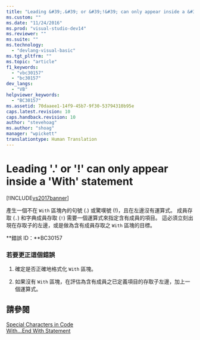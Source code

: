 ```yaml
---
title: "Leading &#39;.&#39; or &#39;!&#39; can only appear inside a &#39;With&#39; statement | Microsoft Docs"
ms.custom: ""
ms.date: "11/24/2016"
ms.prod: "visual-studio-dev14"
ms.reviewer: ""
ms.suite: ""
ms.technology: 
  - "devlang-visual-basic"
ms.tgt_pltfrm: ""
ms.topic: "article"
f1_keywords: 
  - "vbc30157"
  - "bc30157"
dev_langs: 
  - "VB"
helpviewer_keywords: 
  - "BC30157"
ms.assetid: 70daaee1-14f9-45b7-9f30-53794310b95e
caps.latest.revision: 10
caps.handback.revision: 10
author: "stevehoag"
ms.author: "shoag"
manager: "wpickett"
translationtype: Human Translation
---
```

# Leading &#39;.&#39; or &#39;!&#39; can only appear inside a &#39;With&#39; statement
[!INCLUDE[vs2017banner](../../../csharp/includes/vs2017banner.md)]

產生一個不在 `With` 區塊內的句號 \(.\) 或驚嘆號 \(\!\)，且在左邊沒有運算式。  成員存取 \(`.`\) 和字典成員存取 \(`!`\) 需要一個運算式來指定含有成員的項目。  這必須立刻出現在存取子的左邊，或是做為含有成員存取之 `With` 區塊的目標。  
  
 **錯誤 ID：**BC30157  
  
### 若要更正這個錯誤  
  
1.  確定是否正確地格式化 `With` 區塊。  
  
2.  如果沒有 `With` 區塊，在評估為含有成員之已定義項目的存取子左邊，加上一個運算式。  
  
## 請參閱  
 [Special Characters in Code](../../../visual-basic/programming-guide/program-structure/special-characters-in-code.md)   
 [With...End With Statement](../../../visual-basic/language-reference/statements/with-end-with-statement.md)